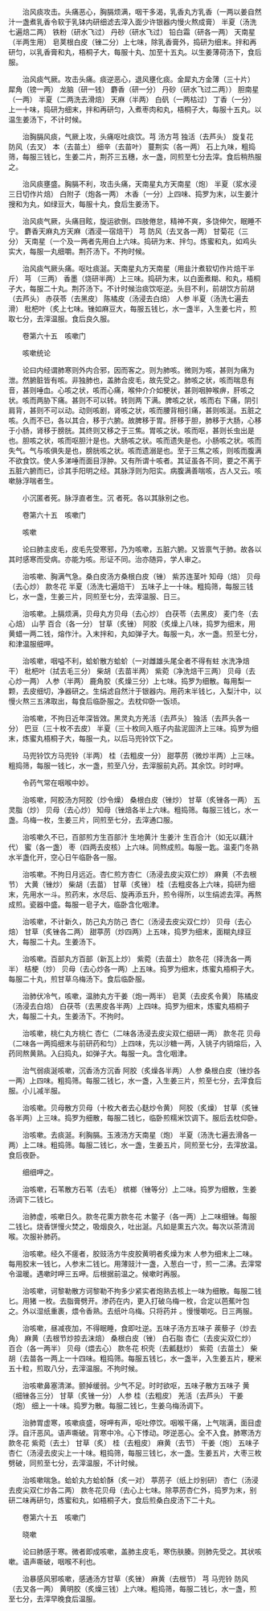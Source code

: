 <!-- { "loadSidebar": true } -->
　　治风痰攻击。头痛恶心，胸膈烦满，咽干多渴，乳香丸方乳香（一两以姜自然汁一盏煮乳香令软于乳钵内研细滤去滓入面少许银器内慢火熬成膏） 半夏（汤洗七遍焙二两） 铁粉（研水飞过） 丹砂（研水飞过） 铅白霜（研各一两） 天南星（半两生用） 皂荚根白皮（锉二分）上七味，除乳香膏外，捣研为细末。拌和再研匀，以乳香膏和丸，梧桐子大，每服十丸、加至十五丸。以生姜薄荷汤下，食后服。

　　治风痰气厥。攻击头痛。痰逆恶心，退风壅化痰。金犀丸方金薄（三十片） 犀角（镑一两） 龙脑（研一钱） 麝香（研一分） 丹砂（研水飞过二两）） 胆南星（一两） 半夏（二两洗去滑焙） 天麻（半两） 白矾（一两枯过） 丁香（一分）上一十味，捣研为细末，拌和再研匀，入煮枣肉和丸，梧桐子大，每服十五丸。以温生姜汤下，不计时候。

　　治胸膈风痰，气厥上攻，头痛呕吐痰饮。芎 汤方芎 独活（去芦头） 旋复花 防风（去叉） 本（去苗土） 细辛（去苗叶） 蔓荆实（各一两） 石上九味，粗捣筛，每服三钱匕，生姜二片，荆芥三五穗，水一盏，同煎至七分去滓。食后稍热服之。

　　治风痰壅盛。胸膈不利，攻击头痛，天南星丸方天南星（炮） 半夏（浆水浸三日切作片焙） 白附子（炮各一两） 木香（一分）上四味、捣罗为末，以生姜汁搜和为丸，如绿豆大，每服十丸，食后生姜汤下。

　　治风痰气厥，头痛目眩，旋运欲倒。四肢倦怠，精神不爽，多饶伸欠，眠睡不宁。 麝香天麻丸方天麻（酒浸一宿焙干） 芎 防风（去叉各一两） 甘菊花（三分） 天南星（一个及一两者先用白上六味。捣研为末、拌匀。炼蜜和丸，如鸡头实大，每服一丸细嚼。荆芥汤下。不拘时候。

　　治风痰气厥头痛。呕吐痰涎。天南星丸方天南星（用韭汁煮软切作片焙干半斤） 芎 （三两） 香墨（烧研半两）上三味。捣研为末，以白面煮糊、和丸，梧桐子大，每服二十丸。荆芥汤下。不计时候治痰饮呕逆。头目不利，前胡饮方前胡（去芦头） 赤茯苓（去黑皮） 陈橘皮（汤浸去白焙） 人参 半夏（汤洗七遍去滑） 枇杷叶（炙上七味。锉如麻豆大，每服五钱匕，水一盏半，入生姜七片，煎取七分，去滓温服。食后良久服。

　　卷第六十五　咳嗽门

　　咳嗽统论

　　论曰内经谓肺寒则外内合邪，因而客之。则为肺咳。微则为咳，甚则为痛为泄。然腑脏皆有咳。非独肺也，盖肺合皮毛，故先受之。肺咳之状，咳而喘息有音，甚则唾血。心咳之状，咳而心痛，喉仲介介如梗状，甚则咽肿喉痹，肝咳之状。咳而两胁下痛。甚则不可以转。转则两 下满。脾咳之状，咳而右 下痛，阴引肩背，甚则不可以动。动则咳剧，肾咳之状，咳而腰背相引痛，甚则咳涎。五脏之咳。久而不已，各以其合，移于六腑。故脾移于胃。肝移于胆，肺移于大肠，心移于小肠，肾移于膀胱。其终则又移之于三焦。胃咳之状。咳而呕，甚则长虫出是也。胆咳之状，咳而呕胆汁是也。大肠咳之状。咳而遗失是也。小肠咳之状。咳而失气。气与咳俱失是也，膀胱咳之状。咳而遗溺是也。至于三焦之咳，则咳而腹满不欲食饮。使人多涕唾而面目浮肿。又有所谓十咳者。其证虽各不同，要之不离于五脏六腑而已，诊其手阳明之经。其脉浮则为阳实。病腹满善喘咳，古人又云。咳嗽脉浮喘者生。

　　小沉匿者死。脉浮直者生。沉 者死。各以其脉别之也。

　　卷第六十五　咳嗽门

　　咳嗽

　　论曰肺主皮毛，皮毛先受寒邪，乃为咳嗽，五脏六腑。又皆禀气于肺。故各以其时感寒而受病。亦能为咳。形证不同。治亦随异，学人审之。

　　治咳嗽、胸满气急。桑白皮汤方桑根白皮（锉） 紫苏连茎叶 知母（焙） 贝母（去心炒） 款冬花 半夏（汤洗七遍焙干） 五味子上一十味。粗捣筛，每服三钱匕，水一盏，生姜三片，同煎至七分，去滓温服、日三。

　　治咳嗽。上膈烦满，贝母丸方贝母（去心炒） 白茯苓（去黑皮） 麦门冬（去心焙） 山芋 百合（各一分） 甘草（炙锉） 阿胶（炙燥上八味，捣罗为细末，用黄蜡一两二钱，熔作汁。入末拌和，丸如弹子大。每服一丸，水一盏。煎至七分，和津温服细呷。

　　治咳嗽，咽嗌不利，蛤蚧散方蛤蚧（一对雌雄头尾全者不得有蛀 水洗净焙干） 枇杷叶（拭去毛三分） 柴胡（去苗半两） 紫菀（净洗焙干三两） 贝母（去心炒一两） 人参（半两） 鹿角胶（炙燥三分）上七味。捣罗为细散。每用梨一颗，去皮细切，净器研之。生绢滤自然汁于银器内。用药末半钱匕，入梨汁中，以慢火熬三五沸取出，每食后临卧服之。去枕仰卧一饭顷。

　　治咳嗽，不拘日近年深皆效。黑灵丸方羌活（去芦头） 独活（去芦头各一分） 巴豆（三十枚不去皮） 半夏（三十枚同入瓶子内盐泥固济上三味。捣罗为细末，炼蜜丸梧桐子大，每服一丸，以后马兜铃饮下之。

　　马兜铃饮方马兜铃（半两） 桂（去粗皮一分） 甜葶苈（微炒半两）上三味。粗捣筛，每服一钱匕，水一盏，煎至八分，去滓服前丸药。其余饮。时时呷。

　　令药气常在咽喉中妙。

　　治咳嗽，阿胶汤方阿胶（炒令燥） 桑根白皮（锉炒） 甘草（炙锉各一两） 五灵脂（炒） 贝母（去心炒） 知母（锉焙各半上六味。粗捣筛。每服三钱匕，水一盏。乌梅一枚，生姜三片，同煎至七分，去滓通口服。

　　治咳嗽久不已，百部煎方生百部汁 生地黄汁 生姜汁 生百合汁（如无以藕汁代） 蜜（各一盏） 枣（四两去皮核）上六味。同熬成煎。每服一匙。温麦门冬熟水半盏化开，空心日午临卧各一服。

　　治咳嗽。不拘日月远近。杏仁煎方杏仁（汤浸去皮尖双仁炒） 麻黄（不去根节） 大黄（锉炒） 柴胡（去苗） 甘草（炙锉） 桂（去粗皮各上六味，捣研为细末，先用水一斗。煎药末，水尽后、旋再添五升，煎令得所，以生绢滤去滓。再熬成煎。瓷器中盛。每服一皂子大，临卧含化咽津。

　　治咳嗽，不计新久，防己丸方防己 杏仁（汤浸去皮尖双仁炒） 贝母（去心焙） 甘草（炙锉各二两） 甜葶苈（炒四两）上五味，捣罗为细末，面糊丸绿豆大，每服二十丸。生姜汤下。

　　治咳嗽。百部丸方百部（新瓦上炒） 紫菀（去苗土） 款冬花（择洗各一两半） 桔梗（炒） 贝母（去心炒各一两）上五味。捣罗为细末，炼蜜丸梧桐子大。每服二十丸，煎甘草乌梅汤下。食后临卧服。

　　治肺伏冷气，咳嗽，温肺丸方干姜（炮一两半） 皂荚（去皮炙令黄） 陈橘皮（汤浸去白焙） 白茯苓（去黑皮各半两）上四味。捣罗为细末，炼蜜丸梧桐子大，每服二十丸，生姜汤下。不拘时。

　　治咳嗽，桃仁丸方桃仁 杏仁（二味各汤浸去皮尖双仁细研一两） 款冬花 贝母（二味各一两捣细末与前研药和匀）上四味，先以沙糖一两，入铫子内销熔后，入药同熬黄熟。入臼捣丸，如弹子大。每服一丸。含化咽津。

　　治气弱痰涎咳嗽，沉香汤方沉香 阿胶（炙燥各半两） 人参 桑根白皮（锉炒各一两）上四味。粗捣筛。每服二钱匕，水一盏，入生姜三片，煎至七分，去滓食后服。小儿减半服。

　　治咳嗽。贝母散方贝母（十枚大者去心麸炒令黄） 阿胶（炙燥） 甘草（炙锉各半两）上三味。捣罗为细散，每服二钱匕，临卧煎糯米饮调下。服后去枕仰卧。

　　治咳嗽。去痰涎。利胸膈。玉液汤方天南星（炮） 半夏（汤洗七遍去滑各一两）上二味。粗捣筛。每服二钱匕，水一盏，生姜五片，同煎至七分，去滓放温。食后夜卧。

　　细细呷之。

　　治咳嗽，石苇散方石苇（去毛） 槟榔（锉等分）上二味。捣罗为细散，生姜汤调下二钱匕。

　　治肺虚，咳嗽日久。款冬花熏方款冬花 木鳖子（各一两）上二味细锉。每服二钱匕。烧香饼慢火焚之，吸烟良久，吐出涎。凡如是熏五六次。每次以茶清润喉。次服补肺药。

　　治咳嗽。经久不瘥者，胶豉汤方牛皮胶黄明者炙燥为末 人参为细末上二味。每用胶末一钱匕，人参末二钱匕。用薄豉汁一盏，入葱白一寸，煎一二沸。去滓常令温暖。遇嗽时呷三五呷。后根据前温之。候嗽时再服。

　　治咳嗽，诃黎勒散方诃黎勒不拘多少紧实者炮熟去核上一味为细散。每服二钱匕。用猪 一枚。去脂膏劈开。渗药在内，更入打破乌梅一枚，合定以芭蕉叶包之。外以湿纸重裹，煨令香熟。去纸叶乌梅。只将药并 。慢慢嚼吃。日三两服。

　　治咳嗽，昼减夜加，不得眠睡，食即吐逆。五味子汤方五味子 蒺藜子（炒去角） 麻黄（去根节炒掠去沫焙） 桑根白皮（锉） 白石脂 杏仁（去皮尖双仁炒） 百合（各一两半） 贝母（煨去心） 款冬花 枳壳（去瓤麸炒） 紫菀（去苗土） 柴胡（去苗各一两上一十四味。粗捣筛。每服五钱匕，水一盏半，入生姜五片，粳米五十粒，煎取八分，去滓温服。不拘时候。

　　治咳嗽鼻塞清涕。颤掉缓弱。少气不足。时时欲呕，五味子散方五味子 黄 （细锉各三分） 甘草（炙锉一分） 人参 桂（去粗皮） 羌活（去芦头） 干姜（炮） 细上一十味。捣罗为散。每服二钱匕，生姜乌梅汤调下。

　　治肺胃虚寒，咳嗽痰盛，呀呷有声，呕吐停饮。咽喉干痛，上气喘满，面目虚浮。自汗恶风。语声嘶破。背寒中冷。心下悸动。哕逆恶心。全不入食。肺寒汤方款冬花 紫菀（去土） 甘草（炙） 桂（去粗皮） 麻黄（去节） 干姜（炮） 五味子 杏仁（汤浸去皮尖上一十味。粗捣筛，每服三钱匕，水一盏。生姜五片，大枣三枚劈破，同煎至七分，去滓温服，不计时候。

　　治咳嗽喘急。蛤蚧丸方蛤蚧酥（炙一对） 葶苈子（纸上炒别研） 杏仁（汤浸去皮尖双仁炒各二两） 款冬花贝母（去心上七味。除葶苈杏仁外，捣罗为末，别研二味再研匀，炼蜜和丸，如梧桐子大，食后煎桑白皮汤下二十丸。

　　卷第六十五　咳嗽门

　　晓嗽

　　论曰肺感于寒。微者即成咳嗽，盖肺主皮毛，寒伤肤腠。则肺先受之。其状咳嗽。语声嘶破，咽喉不利也。

　　治暴感风邪咳嗽，感通汤方甘草（炙锉） 麻黄（去根节） 芎 马兜铃 防风（去叉各一两） 黄明胶（炙燥三钱）上六味。粗捣筛，每服二钱匕，水一盏，煎至七分，去滓早晚食后温服。

